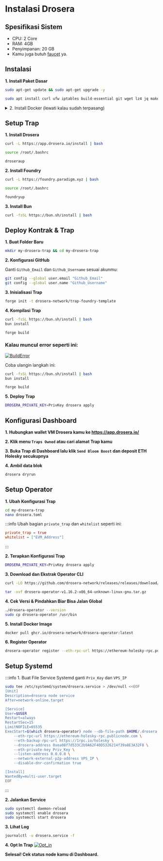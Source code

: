 
# Instalasi Drosera

## Spesifikasi Sistem

- CPU: 2 Core
- RAM: 4GB
- Penyimpanan: 20 GB
- Kamu juga butuh [faucet](https://cloud.google.com/application/web3/faucet/ethereum/holesky) ya.

## Instalasi

**1. Install Paket Dasar**
```bash
sudo apt-get update && sudo apt-get upgrade -y
```
```bash
sudo apt install curl ufw iptables build-essential git wget lz4 jq make gcc nano automake autoconf tmux htop nvme-cli libgbm1 pkg-config libssl-dev libleveldb-dev tar clang bsdmainutils ncdu unzip libleveldb-dev -y
```

<div class="custom-collapse">
<details>
  <summary>2. Install Docker (lewati kalau sudah terpasang)</summary>

<div class="collapse-content">

**1. Install Dependensi Docker**
```bash
sudo apt install apt-transport-https ca-certificates curl software-properties-common -y
```

**2. Tambahkan GPG Key Docker**
```bash
curl -fsSL https://download.docker.com/linux/ubuntu/gpg | sudo gpg --dearmor -o /etc/apt/trusted.gpg.d/docker.gpg
```

**3. Tambahkan Repository Docker**
```bash
echo "deb [arch=amd64] https://download.docker.com/linux/ubuntu $(lsb_release -cs) stable" | \
sudo tee /etc/apt/sources.list.d/docker.list > /dev/null
```

**4. Install Docker CE**
```bash
sudo apt update
sudo apt install docker-ce docker-ce-cli containerd.io -y
```

**5. Cek Status Docker**
```bash
sudo systemctl status docker
```
</div>
</details>
</div>

## Setup Trap

**1. Install Drosera**
```bash
curl -L https://app.drosera.io/install | bash
```
```bash
source /root/.bashrc
```
```bash
droseraup
```

**2. Install Foundry**
```bash
curl -L https://foundry.paradigm.xyz | bash
```
```bash
source /root/.bashrc
```
```bash
foundryup
```

**3. Install Bun**
```bash
curl -fsSL https://bun.sh/install | bash
```

## Deploy Kontrak & Trap

**1. Buat Folder Baru**
```bash
mkdir my-drosera-trap && cd my-drosera-trap
```

**2. Konfigurasi GitHub**

Ganti `Github_Email` dan `Github_Username` sesuai akunmu:
```bash
git config --global user.email "Github_Email"
git config --global user.name "Github_Username"
```

**3. Inisialisasi Trap**
```bash
forge init -t drosera-network/trap-foundry-template
```

**4. Kompilasi Trap**
```bash
curl -fsSL https://bun.sh/install | bash
bun install
```
```bash
forge build
```

### Kalau muncul error seperti ini:
[![BuildError](/images/forge_build_error.png)](/images/forge_build_error.png)

Coba ulangin langkah ini:
```bash
curl -fsSL https://bun.sh/install | bash
bun install
```
```bash
forge build
```

**5. Deploy Trap**
```bash
DROSERA_PRIVATE_KEY=PrivKey drosera apply
```

## Konfigurasi Dashboard

**1. Hubungkan wallet VM Drosera kamu ke https://app.drosera.io/**

**2. Klik menu `Traps Owned` atau cari alamat Trap kamu**

**3. Buka Trap di Dashboard lalu klik `Send Bloom Boost` dan deposit ETH Holesky secukupnya**

**4. Ambil data blok**
```bash
drosera dryrun
```

## Setup Operator

**1. Ubah Konfigurasi Trap**
```bash
cd my-drosera-trap
nano drosera.toml
```

:::info Ubah bagian `private_trap` dan `whitelist` seperti ini:
```toml
private_trap = true
whitelist = ["EVM_Address"]
```
:::

**2. Terapkan Konfigurasi Trap**
```bash
DROSERA_PRIVATE_KEY=PrivKey drosera apply
```

**3. Download dan Ekstrak Operator CLI**
```bash
curl -LO https://github.com/drosera-network/releases/releases/download/v1.16.2/drosera-operator-v1.16.2-x86_64-unknown-linux-gnu.tar.gz
```
```bash
tar -xvf drosera-operator-v1.16.2-x86_64-unknown-linux-gnu.tar.gz
```

**4. Cek Versi & Pindahkan Biar Bisa Jalan Global**
```bash
./drosera-operator --version
sudo cp drosera-operator /usr/bin
```

**5. Install Docker Image**
```bash
docker pull ghcr.io/drosera-network/drosera-operator:latest
```

**6. Register Operator**
```bash
drosera-operator register --eth-rpc-url https://ethereum-holesky-rpc.publicnode.com --eth-private-key PrivKey
```

## Setup Systemd

:::info 1. Buat File Service Systemd
ganti `Priv_Key` dan `VPS_IP`
```bash
sudo tee /etc/systemd/system/drosera.service > /dev/null <<EOF
[Unit]
Description=drosera node service
After=network-online.target

[Service]
User=$USER
Restart=always
RestartSec=15
LimitNOFILE=65535
ExecStart=$(which drosera-operator) node --db-file-path $HOME/.drosera.db --network-p2p-port 31313 --server-port 31314 \
    --eth-rpc-url https://ethereum-holesky-rpc.publicnode.com \
    --eth-backup-rpc-url https://1rpc.io/holesky \
    --drosera-address 0xea08f7d533C2b9A62F40D5326214f39a8E3A32F8 \
    --eth-private-key Priv_Key \
    --listen-address 0.0.0.0 \
    --network-external-p2p-address VPS_IP \
    --disable-dnr-confirmation true

[Install]
WantedBy=multi-user.target
EOF
```
:::

**2. Jalankan Service**
```bash
sudo systemctl daemon-reload
sudo systemctl enable drosera
sudo systemctl start drosera
```

**3. Lihat Log**
```bash
journalctl -u drosera.service -f
```

**4. Opt In Trap**
[![Opt_in](/images/Opt_in.png)](/images/Opt_in.png)

**Selesai! Cek status node kamu di Dashboard.**
